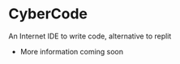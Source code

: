 #   CyberCode
An Internet IDE to write code, alternative to replit

*   More information coming soon